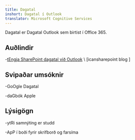 ```yaml
---
title: Dagatal
inshort: Dagatal í Outlook
translator: Microsoft Cognitive Services
---
```


Dagatal er Dagatal Outlook sem birtist í Office 365.

Auðlindir
---------

-[tEngja SharePoint dagatal við
    Outlook](http://icsh.pt/SPandOutlook) \ [icansharepoint blog \]

Svipaðar umsóknir
--------------------

-GoOgle Dagatal

-daGbók Apple

Lýsigögn
--------

-ytRi samnýting er studd

-ApP í boði fyrir skrifborð og farsíma

